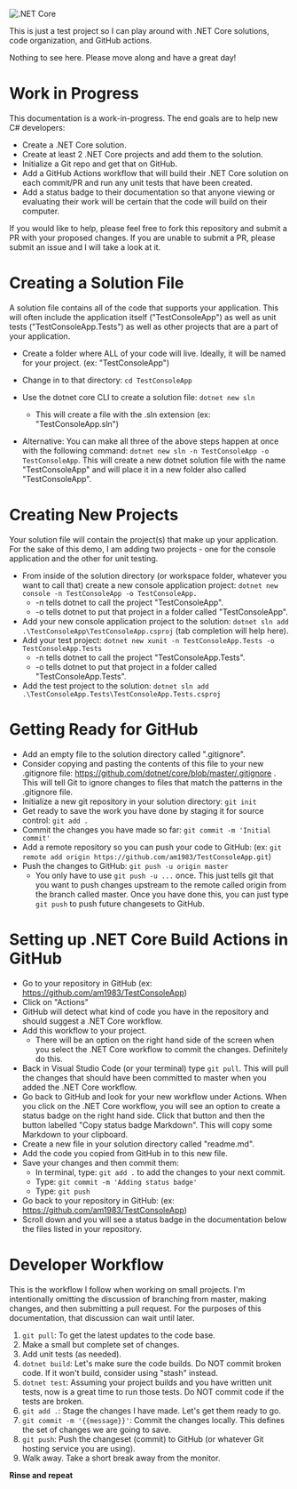 ![.NET Core](https://github.com/am1983/TestConsoleApp/workflows/.NET%20Core/badge.svg)

This is just a test project so I can play around with .NET Core solutions, code organization, and GitHub actions.

Nothing to see here. Please move along and have a great day!

# Work in Progress

This documentation is a work-in-progress. The end goals are to help new C# developers:

* Create a .NET Core solution.
* Create at least 2 .NET Core projects and add them to the solution.
* Initialize a Git repo and get that on GitHub.
* Add a GitHub Actions workflow that will build their .NET Core solution on each commit/PR and run any unit tests that have been created.
* Add a status badge to their documentation so that anyone viewing or evaluating their work will be certain that the code will build on their computer.

If you would like to help, please feel free to fork this repository and submit a PR with your proposed changes. If you are unable to submit a PR, please submit an issue and I will take a look at it.

# Creating a Solution File

A solution file contains all of the code that supports your application. This will often include the application itself ("TestConsoleApp") as well as unit tests ("TestConsoleApp.Tests") as well as other projects that are a part of your application. 

* Create a folder where ALL of your code will live. Ideally, it will be named for your project. (ex: "TestConsoleApp")
* Change in to that directory: `cd TestConsoleApp`
* Use the dotnet core CLI to create a solution file: `dotnet new sln`
  * This will create a file with the .sln extension (ex: "TestConsoleApp.sln")

* Alternative: You can make all three of the above steps happen at once with the following command: `dotnet new sln -n TestConsoleApp -o TestConsoleApp`. This will create a new dotnet solution file with the name "TestConsoleApp" and will place it in a new folder also called "TestConsoleApp".

# Creating New Projects

Your solution file will contain the project(s) that make up your application. For the sake of this demo, I am adding two projects - one for the console application and the other for unit testing.

* From inside of the solution directory (or workspace folder, whatever you want to call that) create a new console application project:
  `dotnet new console -n TestConsoleApp -o TestConsoleApp.`
  * -n tells dotnet to call the project "TestConsoleApp".
  * -o tells dotnet to put that project in a folder called "TestConsoleApp".
* Add your new console application project to the solution: `dotnet sln add .\TestConsoleApp\TestConsoleApp.csproj` (tab completion will help here).
* Add your test project: `dotnet new xunit -n TestConsoleApp.Tests -o TestConsoleApp.Tests`
  * -n tells dotnet to call the project "TestConsoleApp.Tests".
  * -o tells dotnet to put that project in a folder called "TestConsoleApp.Tests".
* Add the test project to the solution: `dotnet sln add .\TestConsoleApp.Tests\TestConsoleApp.Tests.csproj`

# Getting Ready for GitHub

* Add an empty file to the solution directory called ".gitignore". 
* Consider copying and pasting the contents of this file to your new .gitignore file: https://github.com/dotnet/core/blob/master/.gitignore . This will tell Git to ignore changes to files that match the patterns in the .gitignore file.
* Initialize a new git repository in your solution directory: `git init`
* Get ready to save the work you have done by staging it for source control: `git add .`
* Commit the changes you have made so far: `git commit -m 'Initial commit'`
* Add a remote repository so you can push your code to GitHub: (ex: `git remote add origin https://github.com/am1983/TestConsoleApp.git`)
* Push the changes to GitHub: `git push -u origin master`
  * You only have to use `git push -u ...` once. This just tells git that you want to push changes upstream to the remote called origin from the branch called master. Once you have done this, you can just type `git push` to push future changesets to GitHub.

# Setting up .NET Core Build Actions in GitHub

* Go to your repository in GitHub (ex: https://github.com/am1983/TestConsoleApp)
* Click on "Actions"
* GitHub will detect what kind of code you have in the repository and should suggest a .NET Core workflow.
* Add this workflow to your project.
  * There will be an option on the right hand side of the screen when you select the .NET Core workflow to commit the changes. Definitely do this. 
* Back in Visual Studio Code (or your terminal) type `git pull`. This will pull the changes that should have been committed to master when you added the .NET Core workflow.
* Go back to GitHub and look for your new workflow under Actions. When you click on the .NET Core workflow, you will see an option to create a status badge on the right hand side. Click that button and then the button labelled "Copy status badge Markdown". This will copy some Markdown to your clipboard.
* Create a new file in your solution directory called "readme.md".
* Add the code you copied from GitHub in to this new file.
* Save your changes and then commit them:
  * In terminal, type: `git add .` to add the changes to your next commit.
  * Type: `git commit -m 'Adding status badge'`
  * Type: `git push`
* Go back to your repository in GitHub: (ex: https://github.com/am1983/TestConsoleApp)
* Scroll down and you will see a status badge in the documentation below the files listed in your repository.

# Developer Workflow

This is the workflow I follow when working on small projects. I'm intentionally omitting the discussion of branching from master, making changes, and then submitting a pull request. For the purposes of this documentation, that discussion can wait until later.

1) `git pull`: To get the latest updates to the code base.
2) Make a small but complete set of changes.
3) Add unit tests (as needed).
4) `dotnet build`: Let's make sure the code builds. Do NOT commit broken code. If it won't build, consider using "stash" instead.
5) `dotnet test`: Assuming your project builds and you have written unit tests, now is a great time to run those tests. Do NOT commit code if the tests are broken.
6) `git add .`: Stage the changes I have made. Let's get them ready to go.
7) `git commit -m '{{message}}'`: Commit the changes locally. This defines the set of changes we are going to save.
8) `git push`: Push the changeset (commit) to GitHub (or whatever Git hosting service you are using).
9) Walk away. Take a short break away from the monitor. 

**Rinse and repeat**
